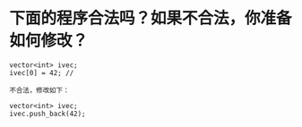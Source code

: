# 下面的程序合法吗？如果不合法，你准备如何修改？
    
    vector<int> ivec;
    ivec[0] = 42; // 

    不合法，修改如下：

    vector<int> ivec;
    ivec.push_back(42);